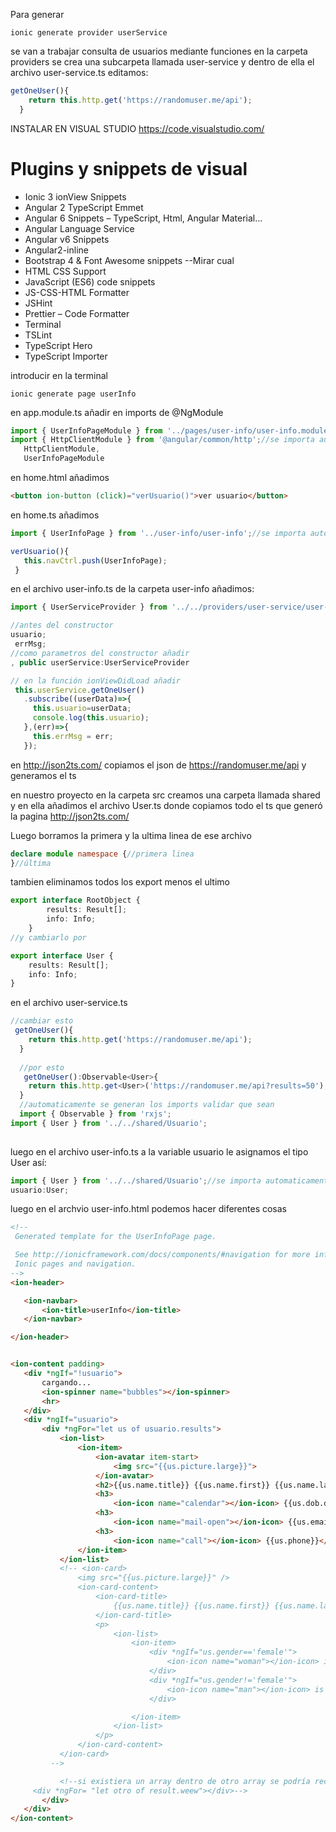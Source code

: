 Para generar  
 ```
 ionic generate provider userService
```
se van a trabajar consulta de usuarios mediante funciones
en la carpeta providers se crea una subcarpeta llamada user-service y dentro de ella el archivo user-service.ts editamos:
```ts
getOneUser(){
    return this.http.get('https://randomuser.me/api');
  }
```
INSTALAR EN VISUAL STUDIO
https://code.visualstudio.com/

# Plugins y snippets de visual

- Ionic 3 ionView Snippets
- Angular	2	TypeScript	Emmet
- Angular	6	Snippets	– TypeScript,	Html,	Angular	Material…
- Angular	Language	Service
- Angular	v6	Snippets
- Angular2-inline
- Bootstrap	4	&	Font	Awesome	snippets --Mirar cual
- HTML	CSS	Support
- JavaScript	(ES6)	code	snippets
- JS-CSS-HTML	Formatter
- JSHint
- Prettier	– Code	Formatter
- Terminal
- TSLint
- TypeScript	Hero
- TypeScript	Importer

introducir en la terminal
 ```
ionic generate page userInfo
 ```
 en app.module.ts añadir en imports de  @NgModule 
 ```ts
 import { UserInfoPageModule } from '../pages/user-info/user-info.module'; //se importa automaticamente
 import { HttpClientModule } from '@angular/common/http';//se importa automaticamente
    HttpClientModule,
    UserInfoPageModule
 ```
 en home.html añadimos
  ```html
<button ion-button (click)="verUsuario()">ver usuario</button>
  ```
 en home.ts añadimos
 ```ts
 import { UserInfoPage } from '../user-info/user-info';//se importa automaticamente
 
 verUsuario(){
    this.navCtrl.push(UserInfoPage);
  }
  ```
en el archivo user-info.ts de la carpeta user-info añadimos:
 ```ts
 import { UserServiceProvider } from '../../providers/user-service/user-service';//se importa automaticamente
 
 //antes del constructor
 usuario;
  errMsg;
 //como parametros del constructor añadir
 , public userService:UserServiceProvider
 
 // en la función ionViewDidLoad añadir
  this.userService.getOneUser()
    .subscribe((userData)=>{
      this.usuario=userData;
      console.log(this.usuario);
    },(err)=>{
      this.errMsg = err;
    });
 
 ```

en http://json2ts.com/ copiamos el json de https://randomuser.me/api y generamos el ts

en nuestro proyecto en la carpeta src creamos una carpeta llamada  shared y en ella añadimos el archivo User.ts donde copiamos todo el ts que generó la pagina http://json2ts.com/

Luego borramos la primera y la ultima linea de ese archivo 
```ts
declare module namespace {//primera linea
}//última
```
tambien eliminamos todos los export menos el ultimo
```ts
export interface RootObject {
        results: Result[];
        info: Info;
    }
//y cambiarlo por 

export interface User {
    results: Result[];
    info: Info;
}
```
en el archivo user-service.ts
```ts
//cambiar esto
 getOneUser(){
    return this.http.get('https://randomuser.me/api');
  }
  
  //por esto
   getOneUser():Observable<User>{
    return this.http.get<User>('https://randomuser.me/api?results=50');
  }
  //automaticamente se generan los imports validar que sean
  import { Observable } from 'rxjs';
import { User } from '../../shared/Usuario';
  
 ```
 luego en el archivo user-info.ts a la variable usuario le asignamos el tipo User así:
 
 ```ts
 import { User } from '../../shared/Usuario';//se importa automaticamente 
 usuario:User;
 ```
 
 luego en el archvio user-info.html podemos hacer diferentes cosas
 ```html
 <!--
  Generated template for the UserInfoPage page.

  See http://ionicframework.com/docs/components/#navigation for more info on
  Ionic pages and navigation.
-->
<ion-header>

    <ion-navbar>
        <ion-title>userInfo</ion-title>
    </ion-navbar>

</ion-header>


<ion-content padding>
    <div *ngIf="!usuario">
        cargando...
        <ion-spinner name="bubbles"></ion-spinner>
        <hr>
    </div>
    <div *ngIf="usuario">
        <div *ngFor="let us of usuario.results">
            <ion-list>
                <ion-item>
                    <ion-avatar item-start>
                        <img src="{{us.picture.large}}">
                    </ion-avatar>
                    <h2>{{us.name.title}} {{us.name.first}} {{us.name.last}}</h2>
                    <h3>
                        <ion-icon name="calendar"></ion-icon> {{us.dob.date}}</h3>
                    <h3>
                        <ion-icon name="mail-open"></ion-icon> {{us.email}}</h3>
                    <h3>
                        <ion-icon name="call"></ion-icon> {{us.phone}}</h3>
                </ion-item>
            </ion-list>
            <!-- <ion-card>
                <img src="{{us.picture.large}}" />
                <ion-card-content>
                    <ion-card-title>
                        {{us.name.title}} {{us.name.first}} {{us.name.last}}
                    </ion-card-title>
                    <p>
                        <ion-list>
                            <ion-item>
                                <div *ngIf="us.gender=='female'">
                                    <ion-icon name="woman"></ion-icon> is a Woman
                                </div>
                                <div *ngIf="us.gender!='female'">
                                    <ion-icon name="man"></ion-icon> is a Man
                                </div>

                            </ion-item>
                        </ion-list>
                    </p>
                </ion-card-content>
            </ion-card>
          -->

            <!--si existiera un array dentro de otro array se podría recorrer así
      <div *ngFor= "let otro of result.weew"></div>-->
        </div>
    </div>
</ion-content>
```

